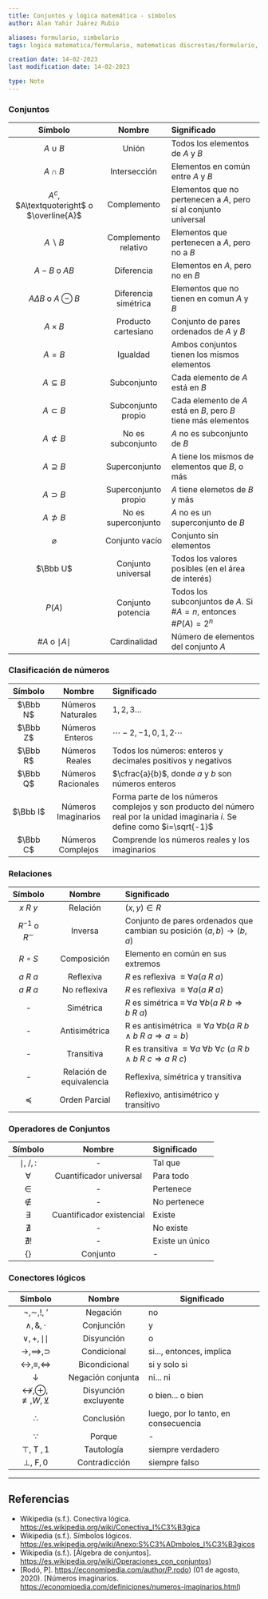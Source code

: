 ```yaml
---
title: Conjuntos y lógica matemática - símbolos
author: Alan Yahir Juárez Rubio

aliases: formulario, simbolario
tags: logica matematica/formulario, matematicas discrestas/formulario, formulario

creation date: 14-02-2023
last modification date: 14-02-2023

type: Note
---
```


### Conjuntos

| Símbolo | Nombre | Significado |
|:-:|:-:|:-|
| $A\cup B$ | Unión | Todos los elementos de $A$ y $B$ |
| $A\cap B$ | Intersección | Elementos en común entre $A$ y $B$ |
| $A^c$, $A\textquoteright$ o $\overline{A}$| Complemento | Elementos que no pertenecen a $A$, pero sí al conjunto universal |
| $A\backslash B$ | Complemento relativo | Elementos que pertenecen a $A$, pero no a $B$ |
| $A-B$  o $AB$ | Diferencia | Elementos en $A$, pero no en $B$ |
| $A\Delta B$  o $A\ominus B$|  Diferencia simétrica | Elementos que no tienen en comun $A$ y $B$ |
| $A\times B$ | Producto cartesiano | Conjunto de pares ordenados de $A$ y $B$ |
| $A=B$ | Igualdad | Ambos conjuntos tienen los mismos elementos |
| $A\subseteq B$ | Subconjunto | Cada elemento de $A$ está en $B$ |
| $A\subset B$ | Subconjunto propio| Cada elemento de $A$ está en $B$, pero $B$ tiene más elementos | 
| $A\not\subset B$ | No es subconjunto | $A$ no es subconjunto de $B$ |
| $A\supseteq B$ | Superconjunto | A tiene los mismos de elementos que $B$, o más |
| $A\supset B$ | Superconjunto propio | $A$ tiene elemetos de $B$ y más |
| $A\not\supset B$ | No es superconjunto | $A$ no es un superconjunto de $B$ |
| $\varnothing$ | Conjunto vacío | Conjunto sin elementos | 
| $\Bbb U$ | Conjunto universal | Todos los valores posibles (en el área de interés) |
| $P(A)$ | Conjunto potencia | Todos los subconjuntos de $A$. Si $\#A = n$, entonces $\#P(A) = 2^n$|
| $\#A$ o $\mid A\mid$ | Cardinalidad | Número de elementos del conjunto $A$ |

### Clasificación de números

| Símbolo | Nombre | Significado |
|:-:|:-:|:-|
|$\Bbb N$ | Números Naturales | $1,2,3\dots$ |
| $\Bbb Z$ | Números Enteros | $\cdots-2,-1,0,1,2\cdots$ |
| $\Bbb R$ | Números Reales | Todos los números: enteros y decimales positivos y negativos |
| $\Bbb Q$ | Números Racionales | $\cfrac{a}{b}$, donde $a$ y $b$ son números enteros |
| $\Bbb I$ | Números Imaginarios | Forma parte de los números complejos y son producto del número real por la unidad imaginaria $i$. Se define como $i=\sqrt{-1}$ | 
| $\Bbb C$ | Números Complejos | Comprende los números reales y los imaginarios | 

### Relaciones

| Símbolo | Nombre | Significado |
|:-:|:-:|:-|
| $x\ R\ y$ | Relación | $(x,y)\in R$ |
| $R^{-1}$ o $R^{\sim}$ | Inversa | Conjunto de pares ordenados que cambian su posición $(a,b)\to (b,a)$ | 
| $R\circ S$ | Composición | Elemento en común en sus extremos | Además $T\circ (S\circ R) = (T\circ S)\circ R$ |
| $a\ R\ a$ | Reflexiva | $R$ es reflexiva $≡ ∀a \left(a\ R\ a\right)$ |
| $a\ \not R\ a$ | No reflexiva | $R$ es reflexiva $≡ ∀a \left(a\ \not R\ a\right)$ |
| - | Simétrica | $R$ es simétrica ≡ $∀a\ ∀b \left(a\ R\ b ⇒ b\ R\ a\right)$ |    
| - | Antisimétrica | R es antisimétrica $≡ ∀a\ ∀b \left(a\ R\ b ∧ b\ R\ a ⇒ a = b\right)$
| - | Transitiva | R es transitiva $≡ ∀a\ ∀b\ ∀c\ (a\ R\ b ∧ b\ R\ c ⇒ a\ R\ c)$ |
| - | Relación de equivalencia | Reflexiva, simétrica y transitiva |
| $\preceq$ | Orden Parcial | Reflexivo, antisimétrico y transitivo |

### Operadores de Conjuntos

| Símbolo | Nombre | Significado |
| :-: | :-: | :- |
| $\mid, \ /, :$| - | Tal que |
| $\forall$ | Cuantificador universal | Para todo |
| $\in$ | - | Pertenece |
| $\notin$ | - | No pertenece |
| $\exists$ | Cuantificador existencial | Existe |
| $\nexists$ | - | No existe | 
| $\nexists !$ | - | Existe un único|
| {} | Conjunto | - |

### Conectores lógicos

|                      Símbolo                       |        Nombre         | Significado                          |
|:--------------------------------------------------:|:---------------------:| ------------------------------------ |
|                $\neg,\sim, !, \:'$                 |       Negación        | no                                   |
|                $\wedge, \&, \cdot$                 |      Conjunción       | y                                    |
|                $\vee, +, \mid\mid$                 |      Disyunción       | o                                    |
|              $\to, \implies, \supset$              |      Condicional      | si..., entonces, implica             |
|     $\leftrightarrow, \equiv, \Leftrightarrow$     |     Bicondicional     | si y solo si                         |
|                    $\downarrow$                    |   Negación conjunta   | ni... ni                             |
| $\nleftrightarrow, \oplus, \not\equiv, W, \veebar$ | Disyunción excluyente | o bien... o bien                     |
|                    $\therefore$                    |      Conclusión       | luego, por lo tanto, en consecuencia |
|                     $\because$                     |        Porque         | -                                    |
|                   $\top,$ T $,1$                   |      Tautología       | siempre verdadero                    |
|                   $\bot,$ F$,0$                    |     Contradicción     | siempre falso                        |

---

## Referencias 
- Wikipedia (s.f.). Conectiva lógica. https://es.wikipedia.org/wiki/Conectiva_l%C3%B3gica
- Wikipedia (s.f.). Símbolos lógicos. https://es.wikipedia.org/wiki/Anexo:S%C3%ADmbolos_l%C3%B3gicos
- Wikipedia (s.f.). [Álgebra de conjuntos]. https://es.wikipedia.org/wiki/Operaciones_con_conjuntos)
- [Rodó, P]. https://economipedia.com/author/P.rodo) (01 de agosto, 2020). [Números imaginarios. https://economipedia.com/definiciones/numeros-imaginarios.html)
<!-- https://es.wikipedia.org/wiki/Teor%C3%ADa_de_conjuntos -->

